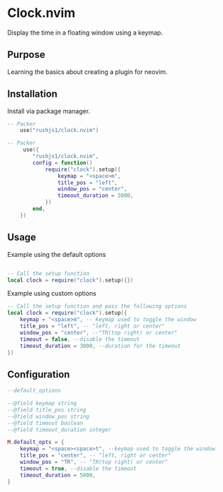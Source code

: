 # Clock.nvim

Display the time in a floating window using a keymap.

## Purpose

Learning the basics about creating a plugin for neovim.

## Installation

Install via package manager.

```lua
-- Packer
	use("rushjs1/clock.nvim")
```

```lua
-- Packer
	 use({
		"rushjs1/clock.nvim",
		config = function()
			require("clock").setup({
				keymap = "<space>m",
				title_pos = "left",
				window_pos = "center",
				timeout_duration = 3000,
			})
		end,
	})

```

## Usage

Example using the default options

```lua

-- Call the setup function
local clock = require("clock").setup({})
```

Example using custom options

```lua
-- Call the setup function and pass the following options
local clock = require("clock").setup({
	keymap = "<space>m", -- keymap used to toggle the window
	title_pos = "left", -- "left, right or center"
	window_pos = "center", --"TR(top right) or center"
	timeout = false, --disable the timeout
	timeout_duration = 3000, --duration for the timeout
})
```

## Configuration

```lua
--default_options

--@field keymap string
--@field title_pos string
--@field window_pos string
--@field timeout boolean
--@field timeout_duration integer

M.default_opts = {
	keymap = "<space><space>t", --keymap used to toggle the window
	title_pos = "center", -- "left, right or center"
	window_pos = "TR", -- "TR(top right) or center"
	timeout = true, --disable the timeout
	timeout_duration = 5000,
}
```
